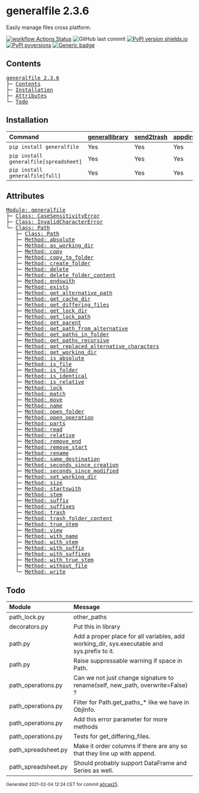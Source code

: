 # generalfile 2.3.6
Easily manage files cross platform.

[![workflow Actions Status](https://github.com/ManderaGeneral/generalfile/workflows/workflow/badge.svg)](https://github.com/ManderaGeneral/generalfile/actions)
![GitHub last commit](https://img.shields.io/github/last-commit/ManderaGeneral/generalfile)
[![PyPI version shields.io](https://img.shields.io/pypi/v/generalfile.svg)](https://pypi.org/project/generalfile/)
[![PyPI pyversions](https://img.shields.io/pypi/pyversions/generalfile.svg)](https://pypi.python.org/pypi/generalfile/)
[![Generic badge](https://img.shields.io/badge/platforms-windows%20%7C%20ubuntu-blue.svg)](https://shields.io/)

## Contents
<pre>
<a href='#generalfile-2.3.6'>generalfile 2.3.6</a>
├─ <a href='#Contents'>Contents</a>
├─ <a href='#Installation'>Installation</a>
├─ <a href='#Attributes'>Attributes</a>
└─ <a href='#Todo'>Todo</a>
</pre>

## Installation
| Command                                | <a href='https://pypi.org/project/generallibrary'>generallibrary</a>   | <a href='https://pypi.org/project/send2trash'>send2trash</a>   | <a href='https://pypi.org/project/appdirs'>appdirs</a>   | <a href='https://pypi.org/project/pandas'>pandas</a>   |
|:---------------------------------------|:-----------------------------------------------------------------------|:---------------------------------------------------------------|:---------------------------------------------------------|:-------------------------------------------------------|
| `pip install generalfile`              | Yes                                                                    | Yes                                                            | Yes                                                      | No                                                     |
| `pip install generalfile[spreadsheet]` | Yes                                                                    | Yes                                                            | Yes                                                      | Yes                                                    |
| `pip install generalfile[full]`        | Yes                                                                    | Yes                                                            | Yes                                                      | Yes                                                    |

## Attributes
<pre>
<a href='https://github.com/ManderaGeneral/generalfile/blob/a0caa25/generalfile/__init__.py#L1'>Module: generalfile</a>
├─ <a href='https://github.com/ManderaGeneral/generalfile/blob/a0caa25/generalfile/errors.py#L4'>Class: CaseSensitivityError</a>
├─ <a href='https://github.com/ManderaGeneral/generalfile/blob/a0caa25/generalfile/errors.py#L5'>Class: InvalidCharacterError</a>
└─ <a href='https://github.com/ManderaGeneral/generalfile/blob/a0caa25/generalfile/path.py#L17'>Class: Path</a>
   ├─ <a href='https://github.com/ManderaGeneral/generalfile/blob/a0caa25/generalfile/path.py#L17'>Class: Path</a>
   ├─ <a href='https://github.com/ManderaGeneral/generalfile/blob/a0caa25/generalfile/path_strings.py#L58'>Method: absolute</a>
   ├─ <a href='https://github.com/ManderaGeneral/generalfile/blob/a0caa25/generalfile/path_lock.py#L124'>Method: as_working_dir</a>
   ├─ <a href='https://github.com/ManderaGeneral/generalfile/blob/a0caa25/generalfile/path_operations.py#L11'>Method: copy</a>
   ├─ <a href='https://github.com/ManderaGeneral/generalfile/blob/a0caa25/generalfile/path_operations.py#L211'>Method: copy_to_folder</a>
   ├─ <a href='https://github.com/ManderaGeneral/generalfile/blob/a0caa25/generalfile/path_operations.py#L321'>Method: create_folder</a>
   ├─ <a href='https://github.com/ManderaGeneral/generalfile/blob/a0caa25/generalfile/path_operations.py#L35'>Method: delete</a>
   ├─ <a href='https://github.com/ManderaGeneral/generalfile/blob/a0caa25/generalfile/path_operations.py#L35'>Method: delete_folder_content</a>
   ├─ <a href='https://github.com/ManderaGeneral/generalfile/blob/a0caa25/generalfile/path_strings.py#L101'>Method: endswith</a>
   ├─ <a href='https://github.com/ManderaGeneral/generalfile/blob/a0caa25/generalfile/path_operations.py#L239'>Method: exists</a>
   ├─ <a href='https://github.com/ManderaGeneral/generalfile/blob/a0caa25/generalfile/path_strings.py#L31'>Method: get_alternative_path</a>
   ├─ <a href='https://github.com/ManderaGeneral/generalfile/blob/a0caa25/generalfile/path_operations.py#L338'>Method: get_cache_dir</a>
   ├─ <a href='https://github.com/ManderaGeneral/generalfile/blob/a0caa25/generalfile/path_operations.py#L11'>Method: get_differing_files</a>
   ├─ <a href='https://github.com/ManderaGeneral/generalfile/blob/a0caa25/generalfile/path_operations.py#L346'>Method: get_lock_dir</a>
   ├─ <a href='https://github.com/ManderaGeneral/generalfile/blob/a0caa25/generalfile/path_strings.py#L41'>Method: get_lock_path</a>
   ├─ <a href='https://github.com/ManderaGeneral/generalfile/blob/a0caa25/generalfile/path.py#L41'>Method: get_parent</a>
   ├─ <a href='https://github.com/ManderaGeneral/generalfile/blob/a0caa25/generalfile/path_strings.py#L47'>Method: get_path_from_alternative</a>
   ├─ <a href='https://github.com/ManderaGeneral/generalfile/blob/a0caa25/generalfile/path_operations.py#L11'>Method: get_paths_in_folder</a>
   ├─ <a href='https://github.com/ManderaGeneral/generalfile/blob/a0caa25/generalfile/path_operations.py#L11'>Method: get_paths_recursive</a>
   ├─ <a href='https://github.com/ManderaGeneral/generalfile/blob/a0caa25/generalfile/path_strings.py#L21'>Method: get_replaced_alternative_characters</a>
   ├─ <a href='https://github.com/ManderaGeneral/generalfile/blob/a0caa25/generalfile/path_operations.py#L354'>Method: get_working_dir</a>
   ├─ <a href='https://github.com/ManderaGeneral/generalfile/blob/a0caa25/generalfile/path_strings.py#L81'>Method: is_absolute</a>
   ├─ <a href='https://github.com/ManderaGeneral/generalfile/blob/a0caa25/generalfile/path_operations.py#L227'>Method: is_file</a>
   ├─ <a href='https://github.com/ManderaGeneral/generalfile/blob/a0caa25/generalfile/path_operations.py#L233'>Method: is_folder</a>
   ├─ <a href='https://github.com/ManderaGeneral/generalfile/blob/a0caa25/generalfile/path_operations.py#L452'>Method: is_identical</a>
   ├─ <a href='https://github.com/ManderaGeneral/generalfile/blob/a0caa25/generalfile/path_strings.py#L87'>Method: is_relative</a>
   ├─ <a href='https://github.com/ManderaGeneral/generalfile/blob/a0caa25/generalfile/path_lock.py#L115'>Method: lock</a>
   ├─ <a href='https://github.com/ManderaGeneral/generalfile/blob/a0caa25/generalfile/path_strings.py#L251'>Method: match</a>
   ├─ <a href='https://github.com/ManderaGeneral/generalfile/blob/a0caa25/generalfile/path_operations.py#L219'>Method: move</a>
   ├─ <a href='https://github.com/ManderaGeneral/generalfile/blob/a0caa25/generalfile/path_strings.py#L156'>Method: name</a>
   ├─ <a href='https://github.com/ManderaGeneral/generalfile/blob/a0caa25/generalfile/path_operations.py#L331'>Method: open_folder</a>
   ├─ <a href='https://github.com/ManderaGeneral/generalfile/blob/a0caa25/generalfile/path_operations.py#L94'>Method: open_operation</a>
   ├─ <a href='https://github.com/ManderaGeneral/generalfile/blob/a0caa25/generalfile/path_strings.py#L149'>Method: parts</a>
   ├─ <a href='https://github.com/ManderaGeneral/generalfile/blob/a0caa25/generalfile/path_operations.py#L120'>Method: read</a>
   ├─ <a href='https://github.com/ManderaGeneral/generalfile/blob/a0caa25/generalfile/path_strings.py#L69'>Method: relative</a>
   ├─ <a href='https://github.com/ManderaGeneral/generalfile/blob/a0caa25/generalfile/path_strings.py#L125'>Method: remove_end</a>
   ├─ <a href='https://github.com/ManderaGeneral/generalfile/blob/a0caa25/generalfile/path_strings.py#L109'>Method: remove_start</a>
   ├─ <a href='https://github.com/ManderaGeneral/generalfile/blob/a0caa25/generalfile/path_operations.py#L11'>Method: rename</a>
   ├─ <a href='https://github.com/ManderaGeneral/generalfile/blob/a0caa25/generalfile/path_strings.py#L141'>Method: same_destination</a>
   ├─ <a href='https://github.com/ManderaGeneral/generalfile/blob/a0caa25/generalfile/path_operations.py#L11'>Method: seconds_since_creation</a>
   ├─ <a href='https://github.com/ManderaGeneral/generalfile/blob/a0caa25/generalfile/path_operations.py#L11'>Method: seconds_since_modified</a>
   ├─ <a href='https://github.com/ManderaGeneral/generalfile/blob/a0caa25/generalfile/path_operations.py#L374'>Method: set_working_dir</a>
   ├─ <a href='https://github.com/ManderaGeneral/generalfile/blob/a0caa25/generalfile/path_operations.py#L11'>Method: size</a>
   ├─ <a href='https://github.com/ManderaGeneral/generalfile/blob/a0caa25/generalfile/path_strings.py#L93'>Method: startswith</a>
   ├─ <a href='https://github.com/ManderaGeneral/generalfile/blob/a0caa25/generalfile/path_strings.py#L170'>Method: stem</a>
   ├─ <a href='https://github.com/ManderaGeneral/generalfile/blob/a0caa25/generalfile/path_strings.py#L198'>Method: suffix</a>
   ├─ <a href='https://github.com/ManderaGeneral/generalfile/blob/a0caa25/generalfile/path_strings.py#L237'>Method: suffixes</a>
   ├─ <a href='https://github.com/ManderaGeneral/generalfile/blob/a0caa25/generalfile/path_operations.py#L35'>Method: trash</a>
   ├─ <a href='https://github.com/ManderaGeneral/generalfile/blob/a0caa25/generalfile/path_operations.py#L35'>Method: trash_folder_content</a>
   ├─ <a href='https://github.com/ManderaGeneral/generalfile/blob/a0caa25/generalfile/path_strings.py#L184'>Method: true_stem</a>
   ├─ <a href='https://github.com/ManderaGeneral/generalfile/blob/a0caa25/generalfile/path.py#L117'>Method: view</a>
   ├─ <a href='https://github.com/ManderaGeneral/generalfile/blob/a0caa25/generalfile/path_strings.py#L162'>Method: with_name</a>
   ├─ <a href='https://github.com/ManderaGeneral/generalfile/blob/a0caa25/generalfile/path_strings.py#L176'>Method: with_stem</a>
   ├─ <a href='https://github.com/ManderaGeneral/generalfile/blob/a0caa25/generalfile/path_strings.py#L204'>Method: with_suffix</a>
   ├─ <a href='https://github.com/ManderaGeneral/generalfile/blob/a0caa25/generalfile/path_strings.py#L243'>Method: with_suffixes</a>
   ├─ <a href='https://github.com/ManderaGeneral/generalfile/blob/a0caa25/generalfile/path_strings.py#L190'>Method: with_true_stem</a>
   ├─ <a href='https://github.com/ManderaGeneral/generalfile/blob/a0caa25/generalfile/path_operations.py#L259'>Method: without_file</a>
   └─ <a href='https://github.com/ManderaGeneral/generalfile/blob/a0caa25/generalfile/path_operations.py#L108'>Method: write</a>
</pre>

## Todo
| Module              | Message                                                                                     |
|:--------------------|:--------------------------------------------------------------------------------------------|
| path\_lock.py        | other\_paths                                                                                 |
| decorators.py       | Put this in library                                                                         |
| path.py             | Add a proper place for all variables, add working\_dir, sys.executable and sys.prefix to it. |
| path.py             | Raise suppressable warning if space in Path.                                                |
| path\_operations.py  | Can we not just change signature to rename(self, new\_path, overwrite=False) ?               |
| path\_operations.py  | Filter for Path.get\_paths\_* like we have in ObjInfo.                                        |
| path\_operations.py  | Add this error parameter for more methods                                                   |
| path\_operations.py  | Tests for get\_differing\_files.                                                              |
| path\_spreadsheet.py | Make it order columns if there are any so that they line up with append.                    |
| path\_spreadsheet.py | Should probably support DataFrame and Series as well.                                       |

<sup>
Generated 2021-02-04 12:24 CET for commit <a href='https://github.com/ManderaGeneral/generalfile/commit/a0caa25'>a0caa25</a>.
</sup>
